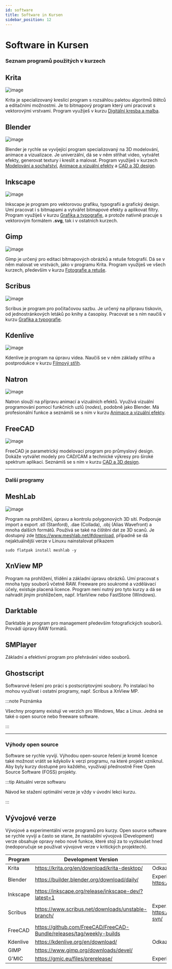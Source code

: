 ```yaml
---
id: software
title: Software in Kursen
sidebar_position: 12
---
```


# Software in Kursen

### Seznam programů použitých v kurzech

## Krita
![image](./img/screenkrita.jpg)

Krita je specializovaný kreslící program s rozsáhlou paletou algoritmů štětců a editačními možnostmi. Je to bitmapový program který umí pracovat s vektorovými vrstvami.
Program využiješ v kurzu [Digitální kresba a malba](01digitalnimalba/kresba-a-malba).

## Blender
![image](./img/screenblender.jpg)

Blender je rychle se vyvíjející program specializovaný na 3D modelování, animace a vizualizace. Je univerzální, dá se v něm stříhat video, vytvářet efekty, generovat textury i kreslit a malovat.
Program využiješ v kurzech [Modelování a sochařství](02modelovani/3D-modelovani), [Animace a vizuální efekty](06animace/animace) a [CAD a 3D design](07cad/cad).

## Inkscape
![image](./img/screeninkscape.jpg)

Inkscape je program pro vektorovou grafiku, typografii a grafický design. Umí pracovat i s bitmapami a vytvářet bitmapové efekty a aplikovat filtry.
Program využiješ v kurzu [Grafika a typografie](03grafika/grafika), a protože nativně pracuje s vektorovým formátem **.svg**, tak i v ostatních kurzech.

## Gimp
![image](./img/screengimp.jpg)

Gimp je určený pro editaci bitmapových obrázků a retuše fotografií. Dá se v něm malovat ve vrstvách, jako v programu Krita. Program využiješ ve všech kurzech, především v kurzu [Fotografie a retuše](04foto/foto).

## Scribus
![image](./img/screenscribus.jpg)

Scribus je program pro počítačovou sazbu. Je určený na přípravu tiskovin, od jednostránkových letáků po knihy a časopisy. Pracovat se s ním naučíš v kurzu [Grafika a typografie](03grafika/grafika).

## Kdenlive
![image](./img/screenkdenlive.jpg)

Kdenlive je program na úpravu videa. Naučíš se v něm základy střihu a postprodukce v kurzu [Filmový střih](05film/film).

## Natron
![image](./img/screennatron.jpg)

Natron slouží na přípravu animací a vizuálních efektů. Využívá vizuální programování pomocí  funkčních uzlů (*nodes*), podobně jako Blender. Má profesionální funkce a seznámíš se s ním v kurzu [Animace a vizuální efekty](06animace/animace).

## FreeCAD
![image](./img/freecad-screen.jpg)

FreeCAD je parametrický modelovací program pro průmyslový design. Dokáže vytvářet modely pro CAD/CAM a technické výkresy pro široké spektrum aplikací. Seznámíš se s ním v kurzu [CAD a 3D design](07cad/cad).

---


### Další programy

## MeshLab
![image](./img/screenmeshlab.jpg)

Program na prohlížení, úpravu a kontrolu polygonových 3D sítí. Podporuje import a export .stl (Stanford), .dae (Collada), .obj (Alias Wavefront) a mnoha dalších formátů. Používá se také na čištění dat ze 3D scanů. Je dostupný zde https://www.meshlab.net/#download, případně se dá nejaktuálnější verze v Linuxu nainstalovat příkazem

```
sudo flatpak install meshlab -y
```

## XnView MP

Program na prohlížení, třídění a základní úpravu obrázků. Umí pracovat s mnoha typy souborů včetně RAW.
Freeware pro soukromé a vzdělávací účely, existuje placená licence. Program není nutný pro tyto kurzy a dá se nahradit jiným prohlížečem, např. IrfanView nebo FastStone (Windows).

## Darktable

Darktable je program pro management především fotografických souborů. Provádí úpravy RAW formátů.

## SMPlayer

Základní a efektivní program pro přehrávání video souborů.

## Ghostscript

Softwarové řešení pro práci s postscriptovými soubory. Po instalaci ho mohou využívat i ostatní programy, např. Scribus a  XnView MP.


:::note Poznámka

Všechny programy existují ve verzích pro Windows, Mac a Linux. Jedná se také o open source nebo freeware software.

:::



---


### Výhody open source

Software se rychle vyvíjí. Výhodou open-source řešení je kromě licence také možnost vrátit se kdykoliv k verzi programu, na které projekt vzniknul. Aby byly kurzy dostupné pro každého, využívají přednostně Free Open Source Software (FOSS) projekty.

:::tip Aktuální verze softwaru

Návod ke stažení optimální verze je vždy v úvodní lekci kurzu.

:::

## Vývojové verze

Vývojové a experimentální verze programů pro kurzy. Open source software se rychle vyvíjí a často se stane, že nastabilní vývojová (Development) verze obsahuje opravy nebo nové funkce, které stojí za to vyzkoušet hned (nedoporučuje se používat vývojové verze v kritických projektech).

| Program  | Development Version                                                  | Poznámky                                                                 |
|----------|----------------------------------------------------------------------|--------------------------------------------------------------------------|
| Krita    | https://krita.org/en/download/krita-desktop/                         | Odkazy v sekci Nightly Builds                                            |
| Blender  | https://builder.blender.org/download/daily/                          | Experimentální verze https://builder.blender.org/download/experimental/  |
| Inkscape | https://inkscape.org/release/inkscape-dev/?latest=1                  |                                                                          |
| Scribus  | https://www.scribus.net/downloads/unstable-branch/                   | Exper. verze https://sourceforge.net/projects/scribus/files/scribus-svn/ |
| FreeCAD  | https://github.com/FreeCAD/FreeCAD-Bundle/releases/tag/weekly-builds |                                                                          |
| Kdenlive | https://kdenlive.org/en/download/                                    | Odkazy v sekci Daily Builds dole                                         |
| GIMP     | https://www.gimp.org/downloads/devel/                                |                                                                          |
| G'MIC    | https://gmic.eu/files/prerelease/                                    | Experimentální plugin filtrů (GIMP, Krita)                               |
